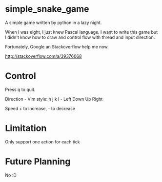 # simple_snake_game

A simple game written by python in a lazy night.

When I was eight, I just knew Pascal language. I want to write this game but I didn't know how to draw and control flow with thread and input direction.

Fortunately, Google an Stackoverflow help me now.

http://stackoverflow.com/a/39376068

# Control

Press q to quit.

Direction - Vim style:  h j k l - Left Down Up Right

Speed + to increase, - to decrease

# Limitation

Only support one action for each tick

# Future Planning

No :D
